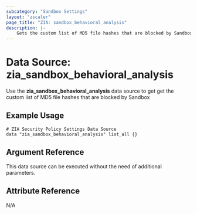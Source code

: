 ```yaml
---
subcategory: "Sandbox Settings"
layout: "zscaler"
page_title: "ZIA: sandbox_behavioral_analysis"
description: |-
    Gets the custom list of MD5 file hashes that are blocked by Sandbox.
---
```


# Data Source: zia_sandbox_behavioral_analysis

Use the **zia_sandbox_behavioral_analysis** data source to get get the custom list of MD5 file hashes that are blocked by Sandbox

## Example Usage

```hcl
# ZIA Security Policy Settings Data Source
data "zia_sandbox_behavioral_analysis" list_all {}
```

## Argument Reference

This data source can be executed without the need of additional parameters.

## Attribute Reference

N/A

